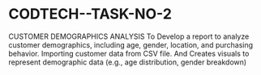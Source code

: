 # CODTECH--TASK-NO-2
CUSTOMER DEMOGRAPHICS ANALYSIS
To Develop a report to analyze customer demographics, 
including age, gender, location, and purchasing behavior. 
Importing customer data from CSV file. 
And Creates visuals to represent demographic data (e.g., age distribution, gender
breakdown)
